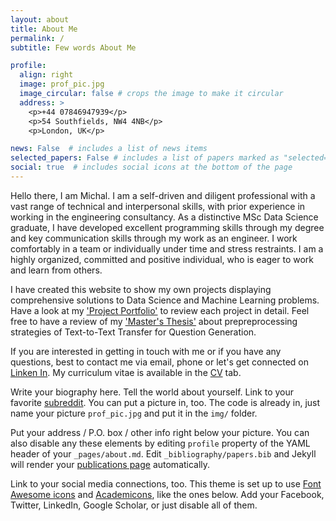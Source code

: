 ```yaml
---
layout: about
title: About Me
permalink: /
subtitle: Few words About Me

profile:
  align: right
  image: prof_pic.jpg
  image_circular: false # crops the image to make it circular
  address: >
    <p>+44 07846947939</p>
    <p>54 Southfields, NW4 4NB</p>
    <p>London, UK</p>

news: False  # includes a list of news items
selected_papers: False # includes a list of papers marked as "selected={true}"
social: true  # includes social icons at the bottom of the page
---
```


Hello there, I am Michal. I am a self-driven and diligent professional with a vast range of technical and interpersonal skills, with prior experience in working in the engineering consultancy. As a distinctive MSc Data Science graduate, I have developed excellent programming skills through my degree and key communication skills through my work as an engineer. I work comfortably in a team or individually under time and stress restraints. I am a highly organized, committed and positive individual, who is eager to work and learn from others.

I have created this website to show my own projects displaying comprehensive solutions to Data Science and Machine Learning problems. Have a look at my ['Project Portfolio']('https://mphamsy.github.io/projects/') to review each project in detail. Feel free to have a review of my ['Master's Thesis']('https://mphamsy.github.io/publications/') about prepreprocessing strategies of Text-to-Text Transfer for Question Generation.

If you are interested in getting in touch with me or if you have any questions, best to contact me via email, phone or let's get connected on [Linken In]('https://uk.linkedin.com/in/micha%C5%82-pham-sy-a64683122'). My curriculum vitae is available in the [CV]('https://mphamsy.github.io/cv/') tab.

Write your biography here. Tell the world about yourself. Link to your favorite [subreddit](http://reddit.com). You can put a picture in, too. The code is already in, just name your picture `prof_pic.jpg` and put it in the `img/` folder.

Put your address / P.O. box / other info right below your picture. You can also disable any these elements by editing `profile` property of the YAML header of your `_pages/about.md`. Edit `_bibliography/papers.bib` and Jekyll will render your [publications page](/al-folio/publications/) automatically.

Link to your social media connections, too. This theme is set up to use [Font Awesome icons](http://fortawesome.github.io/Font-Awesome/) and [Academicons](https://jpswalsh.github.io/academicons/), like the ones below. Add your Facebook, Twitter, LinkedIn, Google Scholar, or just disable all of them.
